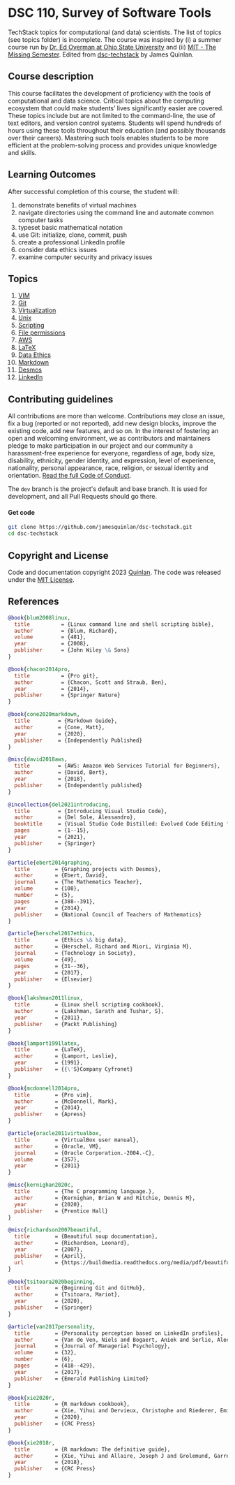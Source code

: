 # DSC 110, Survey of Software Tools

TechStack topics for computational (and data) scientists.  The list of topics (see topics folder) is incomplete.  The course was inspired by (i) a summer course run by [Dr. Ed Overman at Ohio State University](https://math.osu.edu/people/overman.2) and (ii) [MIT - The Missing Semester](https://missing.csail.mit.edu). Edited from [dsc-techstack](https://github.com/jamesquinlan/dsc-techstack) by James Quinlan.


## Course description

This course facilitates the development of proficiency with the tools of computational and data science. Critical topics about the computing ecosystem that could make students’ lives significantly easier are covered. These topics include but are not limited to the command-line, the use of text editors, and version control systems. Students will spend hundreds of hours using these tools throughout their education (and possibly thousands over their careers). Mastering such tools enables students to be more efficient at the problem-solving process and provides unique knowledge and skills.


## Learning Outcomes
After successful completion of this course, the student will:

1. demonstrate benefits of virtual machines
2. navigate directories using the command line and automate common computer tasks
3. typeset basic mathematical notation
4. use Git: initialize, clone, commit, push
5. create a professional LinkedIn profile
6. consider data ethics issues
7. examine computer security and privacy issues



## Topics

1. [VIM](topics/vim.md)
2. [Git](topics/git.md)
3. [Virtualization](topics/vm.md)
4. [Unix](topics/unix.md)
5. [Scripting](topics/scripting.md)
6. [File permissions](topics/chmod.md)
8. [AWS](topics/aws.md)
9. [LaTeX](topics/latex.md)
10. [Data Ethics](topics/ethics.md)
11. [Markdown](topics/markdown.md)
13. [Desmos](topics/desmos.md)
12. [LinkedIn](topics/linkedin.md)

<!-- 3. [GitHub](topics/github.md) -->
<!-- 6. [R](topics/r.md) -->
<!-- 10. [Privacy and Security](topics/vpn.md) -->


## Contributing guidelines

All contributions are more than welcome. Contributions may close an issue, fix a bug (reported or not reported), add new design blocks, improve the existing code, add new features, and so on. In the interest of fostering an open and welcoming environment, we as contributors and maintainers pledge to make participation in our project and our community a harassment-free experience for everyone, regardless of age, body size, disability, ethnicity, gender identity, and expression, level of experience, nationality, personal appearance, race, religion, or sexual identity and orientation. [Read the full Code of Conduct](https://github.com/jamesquinlan/dsc-techstack/blob/main/CODE_OF_CONDUCT.md).

The `dev` branch is the project's default and base branch. It is used for development, and all Pull Requests should go there.



#### Get code

```bash
git clone https://github.com/jamesquinlan/dsc-techstack.git
cd dsc-techstack
```


## Copyright and License

Code and documentation copyright 2023 [Quinlan](https://github.com/jamesquinlan). The code was released under the [MIT License](https://github.com/jamesquinlan/dsc-techstack/blob/main/LICENSE).


## References

```BibTeX
@book{blum2008linux,
  title          = {Linux command line and shell scripting bible},
  author         = {Blum, Richard},
  volume         = {481},
  year           = {2008},
  publisher      = {John Wiley \& Sons}
}

@book{chacon2014pro,
  title          = {Pro git},
  author         = {Chacon, Scott and Straub, Ben},
  year           = {2014},
  publisher      = {Springer Nature}
}

@book{cone2020markdown,
  title         = {Markdown Guide},
  author        = {Cone, Matt},
  year          = {2020},
  publisher     = {Independently Published}
}

@misc{david2018aws,
  title         = {AWS: Amazon Web Services Tutorial for Beginners},
  author        = {David, Bert},
  year          = {2018},
  publisher     = {Independently published}
}

@incollection{del2021introducing,
  title         = {Introducing Visual Studio Code},
  author        = {Del Sole, Alessandro},
  booktitle     = {Visual Studio Code Distilled: Evolved Code Editing for Windows, macOS, and Linux},
  pages         = {1--15},
  year          = {2021},
  publisher     = {Springer}
}

@article{ebert2014graphing,
  title        = {Graphing projects with Desmos},
  author       = {Ebert, David},
  journal      = {The Mathematics Teacher},
  volume       = {108},
  number       = {5},
  pages        = {388--391},
  year         = {2014},
  publisher    = {National Council of Teachers of Mathematics}
}

@article{herschel2017ethics,
  title        = {Ethics \& big data},
  author       = {Herschel, Richard and Miori, Virginia M},
  journal      = {Technology in Society},
  volume       = {49},
  pages        = {31--36},
  year         = {2017},
  publisher    = {Elsevier}
}

@book{lakshman2011linux,
  title        = {Linux shell scripting cookbook},
  author       = {Lakshman, Sarath and Tushar, S},
  year         = {2011},
  publisher    = {Packt Publishing}
}

@book{lamport1991latex,
  title        = {LaTeX},
  author       = {Lamport, Leslie},
  year         = {1991},
  publisher    = {{\'S}Company Cyfronet}
}

@book{mcdonnell2014pro,
  title        = {Pro vim},
  author       = {McDonnell, Mark},
  year         = {2014},
  publisher    = {Apress}
}

@article{oracle2011virtualbox,
  title        = {VirtualBox user manual},
  author       = {Oracle, VM},
  journal      = {Oracle Corporation.-2004.-C},
  volume       = {357},
  year         = {2011}
}

@misc{kernighan2020c,
  title        = {The C programming language.},
  author       = {Kernighan, Brian W and Ritchie, Dennis M},
  year         = {2020},
  publisher    = {Prentice Hall}
}

@misc{richardson2007beautiful,
  title        = {Beautiful soup documentation},
  author       = {Richardson, Leonard},
  year         = {2007},
  publisher    = {April},
  url          = {https://buildmedia.readthedocs.org/media/pdf/beautiful-soup-4/latest/beautiful-soup-4.pdf}
}

@book{tsitoara2020beginning,
  title        = {Beginning Git and GitHub},
  author       = {Tsitoara, Mariot},
  year         = {2020},
  publisher    = {Springer}
}

@article{van2017personality,
  title        = {Personality perception based on LinkedIn profiles},
  author       = {Van de Ven, Niels and Bogaert, Aniek and Serlie, Alec and Brandt, Mark J and Denissen, Jaap JA},
  journal      = {Journal of Managerial Psychology},
  volume       = {32},
  number       = {6},
  pages        = {418--429},
  year         = {2017},
  publisher    = {Emerald Publishing Limited}
}

@book{xie2020r,
  title        = {R markdown cookbook},
  author       = {Xie, Yihui and Dervieux, Christophe and Riederer, Emily},
  year         = {2020},
  publisher    = {CRC Press}
}

@book{xie2018r,
  title        = {R markdown: The definitive guide},
  author       = {Xie, Yihui and Allaire, Joseph J and Grolemund, Garrett},
  year         = {2018},
  publisher    = {CRC Press}
}

```


